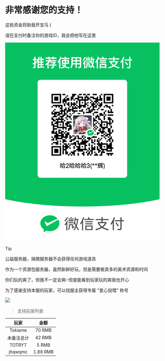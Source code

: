 # 非常感谢您的支持！

这些资金将助我开宝马 (

请在支付时备注你的游戏ID，我会把他写在这里

<img width="500px" src="donate.png">

> [!TIP]
> 公益服务器，捐赠服务器不会获得任何游戏道具

作为一个资源包服务器，虽然新鲜好玩，但是需要极其多的美术资源和时间

你们玩的爽了，但我不一定会爽💦但是能看到玩家玩的爽我也开心

为了感谢支持本服的玩家，可以找服主获得专属 "爱心投喂" 称号

<img width="500px" src="donateplt.png">

> 支持玩家列表

| 玩家                  |  金额      |
| :---:                 | :---:     |
| Tokiame               | 70 RMB    |
| 未备注总计             | 42 RMB    |
| TOTRYT                | 5 RMB     |
| jhqwqmc               | 1.88 RMB  |
